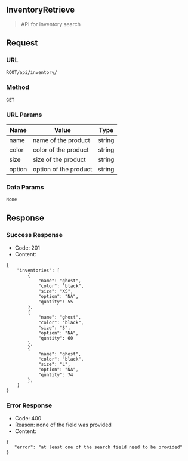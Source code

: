 ## InventoryRetrieve
> API for inventory search

## Request
### URL
```ROOT/api/inventory/```

### Method
```GET```

### URL Params
| Name   | Value                 | Type   |
| ------ |---------------------- | ------ |
| name   | name of the product   | string |
| color  | color of the product  | string | 
| size   | size of the product   | string |
| option | option of the product | string |

### Data Params
```None```

## Response

### Success Response
- Code: 201
- Content:
```
{
    "inventories": [
        {
            "name": "ghost",
            "color": "black",
            "size": "XS",
            "option": "NA",
            "quntity": 55
        },
        {
            "name": "ghost",
            "color": "black",
            "size": "S",
            "option": "NA",
            "quntity": 60
        },
        {
            "name": "ghost",
            "color": "black",
            "size": "L",
            "option": "NA",
            "quntity": 74
        },
    ]
}
```

### Error Response
- Code: 400
- Reason: none of the field was provided
- Content:
```
{
   "error": "at least one of the search field need to be provided"
}
```
